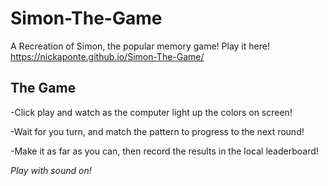 # Simon-The-Game

A Recreation of Simon, the popular memory game! Play it here! https://nickaponte.github.io/Simon-The-Game/

## The Game

-Click play and watch as the computer light up the colors on screen!

-Wait for you turn, and match the pattern to progress to the next round!

-Make it as far as you can, then record the results in the local leaderboard!

*Play with sound on!*
